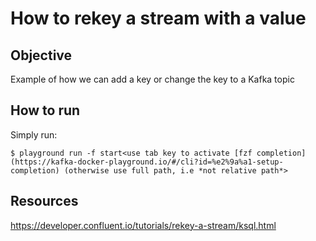 # How to rekey a stream with a value

## Objective

Example of how we can add a key or change the key to a Kafka topic

## How to run

Simply run:

```
$ playground run -f start<use tab key to activate [fzf completion](https://kafka-docker-playground.io/#/cli?id=%e2%9a%a1-setup-completion) (otherwise use full path, i.e *not relative path*>
```

## Resources
https://developer.confluent.io/tutorials/rekey-a-stream/ksql.html
